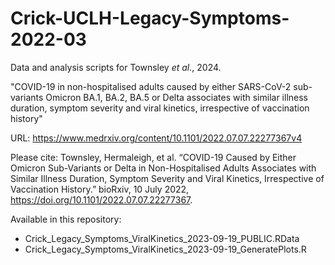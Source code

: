# Crick-UCLH-Legacy-Symptoms-2022-03

Data and analysis scripts for Townsley *et al.*, 2024.

"COVID-19 in non-hospitalised adults caused by either SARS-CoV-2 sub-variants Omicron BA.1, BA.2, BA.5 or Delta associates with similar illness duration, symptom severity and viral kinetics, irrespective of vaccination history"

URL: https://www.medrxiv.org/content/10.1101/2022.07.07.22277367v4

Please cite:
Townsley, Hermaleigh, et al. “COVID-19 Caused by Either Omicron Sub-Variants or Delta in Non-Hospitalised Adults Associates with Similar Illness Duration, Symptom Severity and Viral Kinetics, Irrespective of Vaccination History.” bioRxiv, 10 July 2022, https://doi.org/10.1101/2022.07.07.22277367.

Available in this repository:
* Crick_Legacy_Symptoms_ViralKinetics_2023-09-19_PUBLIC.RData
* Crick_Legacy_Symptoms_ViralKinetics_2023-09-19_GeneratePlots.R
